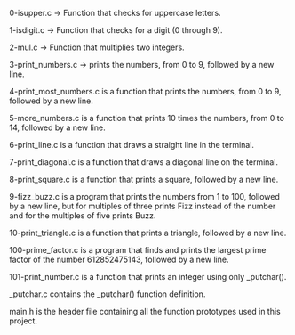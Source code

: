 0-isupper.c -> Function that checks for uppercase letters.

1-isdigit.c -> Function that checks for a digit (0 through 9).

2-mul.c -> Function that multiplies two integers.

3-print_numbers.c -> prints the numbers, from 0 to 9, followed by a new line.

4-print_most_numbers.c is a function that prints the numbers, from 0 to 9, followed by a new line.

5-more_numbers.c is a function that prints 10 times the numbers, from 0 to 14, followed by a new line.

6-print_line.c is a function that draws a straight line in the terminal.

7-print_diagonal.c is a function that draws a diagonal line on the terminal.

8-print_square.c is a function that prints a square, followed by a new line.

9-fizz_buzz.c is a program that prints the numbers from 1 to 100, followed by a new line, but for multiples of three prints Fizz instead of the number and for the multiples of five prints Buzz.

10-print_triangle.c is a function that prints a triangle, followed by a new line.

100-prime_factor.c is a program that finds and prints the largest prime factor of the number 612852475143, followed by a new line.

101-print_number.c is a function that prints an integer using only _putchar().

_putchar.c contains the _putchar() function definition.

main.h is the header file containing all the function prototypes used in this project.
